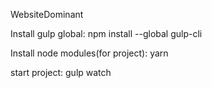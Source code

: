 WebsiteDominant


Install gulp global: npm install --global gulp-cli

Install node modules(for project): yarn

start project: gulp watch
